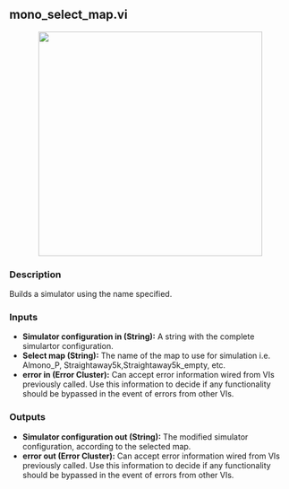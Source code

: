 ## mono_select_map.vi
<p align="center">
<img src="https://github.com/monoDriveIO/client/raw/master/WikiPhotos/LV_client/utilities/mono__select_map.png" width="400"  />
</p>

### Description 
Builds a simulator using the name specified.

### Inputs

- **Simulator configuration in (String):** A string with the complete simulartor configuration.
- **Select map (String):** The name of the map to use for simulation i.e. Almono_P, Straightaway5k,Straightaway5k_empty, etc.
- **error in (Error Cluster):** Can accept error information wired from VIs previously called. Use this information to decide if any functionality should be bypassed in the event of errors from other VIs.


### Outputs

- **Simulator configuration out (String):** The modified simulator configuration, according to the selected map.
- **error out (Error Cluster):** Can accept error information wired from VIs previously called. Use this information to decide if any functionality should be bypassed in the event of errors from other VIs.
